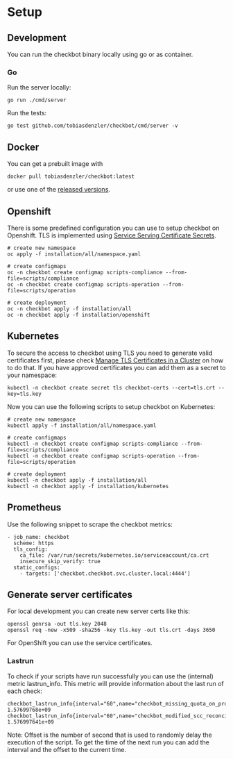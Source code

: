 # Setup

## Development

You can run the checkbot binary locally using go or as container.

### Go

Run the server locally:

```
go run ./cmd/server
```

Run the tests:

```
go test github.com/tobiasdenzler/checkbot/cmd/server -v
```

## Docker

You can get a prebuilt image with

```
docker pull tobiasdenzler/checkbot:latest
```

or use one of the [released versions](https://hub.docker.com/repository/docker/tobiasdenzler/checkbot/tags?page=1).

## Openshift

There is some predefined configuration you can use to setup checkbot on Openshift. TLS is implemented using [Service Serving Certificate Secrets](https://docs.openshift.com/container-platform/3.11/dev_guide/secrets.html#service-serving-certificate-secrets).

```
# create new namespace
oc apply -f installation/all/namespace.yaml

# create configmaps
oc -n checkbot create configmap scripts-compliance --from-file=scripts/compliance
oc -n checkbot create configmap scripts-operation --from-file=scripts/operation

# create deployment
oc -n checkbot apply -f installation/all
oc -n checkbot apply -f installation/openshift

```

## Kubernetes

To secure the access to checkbot using TLS you need to generate valid certificates first, please check [Manage TLS Certificates in a Cluster](https://kubernetes.io/docs/tasks/tls/managing-tls-in-a-cluster/) on how to do that. If you have approved certificates you can add them as a secret to your namespace:

```
kubectl -n checkbot create secret tls checkbot-certs --cert=tls.crt --key=tls.key
```

Now you can use the following scripts to setup checkbot on Kubernetes:

```
# create new namespace
kubectl apply -f installation/all/namespace.yaml

# create configmaps
kubectl -n checkbot create configmap scripts-compliance --from-file=scripts/compliance
kubectl -n checkbot create configmap scripts-operation --from-file=scripts/operation

# create deployment
kubectl -n checkbot apply -f installation/all
kubectl -n checkbot apply -f installation/kubernetes
```

## Prometheus

Use the following snippet to scrape the checkbot metrics:
```
- job_name: checkbot
  scheme: https
  tls_config:
    ca_file: /var/run/secrets/kubernetes.io/serviceaccount/ca.crt
    insecure_skip_verify: true
  static_configs:
    - targets: ['checkbot.checkbot.svc.cluster.local:4444']
```

## Generate server certificates

For local development you can create new server certs like this:
```
openssl genrsa -out tls.key 2048
openssl req -new -x509 -sha256 -key tls.key -out tls.crt -days 3650
```
For OpenShift you can use the service certificates.

### Lastrun

To check if your scripts have run successfully you can use the (internal) metric lastrun_info. This metric will provide information about the last run of each check:

```
checkbot_lastrun_info{interval="60",name="checkbot_missing_quota_on_project_total",offset="22",success="true",type="Gauge"} 1.57699768e+09
checkbot_lastrun_info{interval="60",name="checkbot_modified_scc_reconcile",offset="12",success="true",type="Gauge"} 1.576997641e+09
```

Note:  Offset is the number of second that is used to randomly delay the execution of the script. To get the time of the next run you can add the interval and the offset to the current time.
